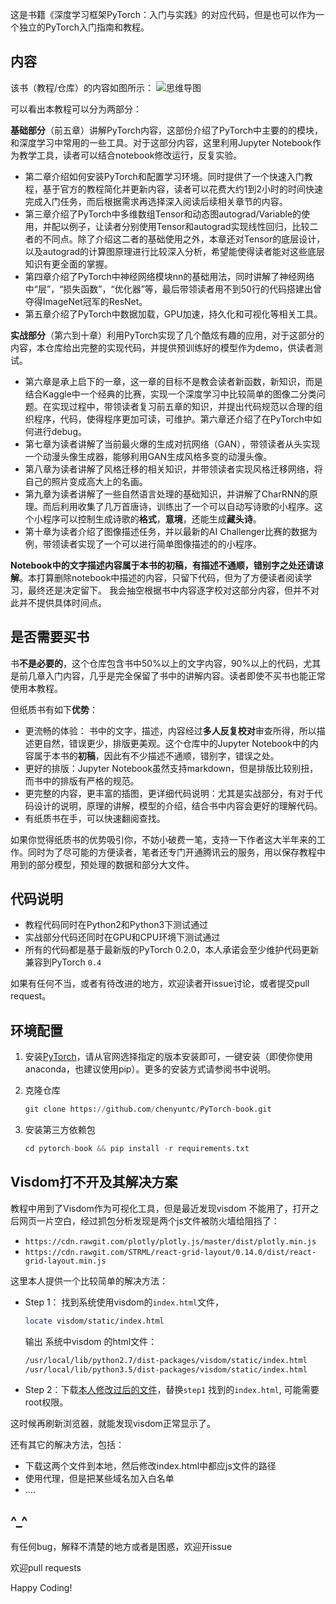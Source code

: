这是书籍《深度学习框架PyTorch：入门与实践》的对应代码，但是也可以作为一个独立的PyTorch入门指南和教程。


## 内容

该书（教程/仓库）的内容如图所示：
![思维导图](http://7zh43r.com2.z0.glb.clouddn.com/del/mindmap.png)

可以看出本教程可以分为两部分：

**基础部分**（前五章）讲解PyTorch内容，这部份介绍了PyTorch中主要的的模块，和深度学习中常用的一些工具。对于这部分内容，这里利用Jupyter Notebook作为教学工具，读者可以结合notebook修改运行，反复实验。

- 第二章介绍如何安装PyTorch和配置学习环境。同时提供了一个快速入门教程，基于官方的教程简化并更新内容，读者可以花费大约1到2小时的时间快速完成入门任务，而后根据需求再选择深入阅读后续相关章节的内容。
- 第三章介绍了PyTorch中多维数组Tensor和动态图autograd/Variable的使用，并配以例子，让读者分别使用Tensor和autograd实现线性回归，比较二者的不同点。除了介绍这二者的基础使用之外，本章还对Tensor的底层设计，以及autograd的计算图原理进行比较深入分析，希望能使得读者能对这些底层知识有更全面的掌握。
- 第四章介绍了PyTorch中神经网络模块nn的基础用法，同时讲解了神经网络中“层”，“损失函数”，“优化器”等，最后带领读者用不到50行的代码搭建出曾夺得ImageNet冠军的ResNet。
- 第五章介绍了PyTorch中数据加载，GPU加速，持久化和可视化等相关工具。

**实战部分**（第六到十章）利用PyTorch实现了几个酷炫有趣的应用，对于这部分的内容，本仓库给出完整的实现代码，并提供预训练好的模型作为demo，供读者测试。

- 第六章是承上启下的一章，这一章的目标不是教会读者新函数，新知识，而是结合Kaggle中一个经典的比赛，实现一个深度学习中比较简单的图像二分类问题。在实现过程中，带领读者复习前五章的知识，并提出代码规范以合理的组织程序，代码，使得程序更加可读，可维护。第六章还介绍了在PyTorch中如何进行debug。
- 第七章为读者讲解了当前最火爆的生成对抗网络（GAN），带领读者从头实现一个动漫头像生成器，能够利用GAN生成风格多变的动漫头像。
- 第八章为读者讲解了风格迁移的相关知识，并带领读者实现风格迁移网络，将自己的照片变成高大上的名画。
- 第九章为读者讲解了一些自然语言处理的基础知识，并讲解了CharRNN的原理。而后利用收集了几万首唐诗，训练出了一个可以自动写诗歌的小程序。这个小程序可以控制生成诗歌的**格式**，**意境**，还能生成**藏头诗**。
- 第十章为读者介绍了图像描述任务，并以最新的AI Challenger比赛的数据为例，带领读者实现了一个可以进行简单图像描述的的小程序。


 **Notebook中的文字描述内容属于本书的初稿，有描述不通顺，错别字之处还请谅解**。本打算删除notebook中描述的内容，只留下代码，但为了方便读者阅读学习，最终还是决定留下。 我会抽空根据书中内容逐字校对这部分内容，但并不对此并不提供具体时间点。

## 是否需要买书

书**不是必要的**，这个仓库包含书中50%以上的文字内容，90%以上的代码，尤其是前几章入门内容，几乎是完全保留了书中的讲解内容。读者即使不买书也能正常使用本教程。

但纸质书有如下**优势**：

- 更流畅的体验： 书中的文字，描述，内容经过**多人反复校对**审查所得，所以描述更自然，错误更少，排版更美观。这个仓库中的Jupyter Notebook中的内容属于本书的**初稿**，因此有不少描述不通顺，错别字，错误之处。
- 更好的排版：Jupyter Notebook虽然支持markdown，但是排版比较别扭，而书中的排版有严格的规范。
- 更完整的内容，更丰富的插图，更详细代码说明：尤其是实战部分，有对于代码设计的说明，原理的讲解，模型的介绍，结合书中内容会更好的理解代码。
- 有纸质书在手，可以快速翻阅查找。

如果你觉得纸质书的优势吸引你，不妨小破费一笔，支持一下作者这大半年来的工作。同时为了尽可能的方便读者，笔者还专门开通腾讯云的服务，用以保存教程中用到的部分模型，预处理的数据和部分大文件。

## 代码说明

- 教程代码同时在Python2和Python3下测试通过
- 实战部分代码还同时在GPU和CPU环境下测试通过
- 所有的代码都是基于最新版的PyTorch 0.2.0，本人承诺会至少维护代码更新兼容到PyTorch `0.4`

如果有任何不当，或者有待改进的地方，欢迎读者开issue讨论，或者提交pull request。

## 环境配置

1. 安装[PyTorch](http://pytorch.org)，请从官网选择指定的版本安装即可，一键安装（即使你使用anaconda，也建议使用pip）。更多的安装方式请参阅书中说明。

2. 克隆仓库

   ```python
   git clone https://github.com/chenyuntc/PyTorch-book.git
   ```

3. 安装第三方依赖包

   ```python
   cd pytorch-book && pip install -r requirements.txt
   ```

## Visdom打不开及其解决方案

教程中用到了Visdom作为可视化工具，但是最近发现visdom 不能用了，打开之后网页一片空白，经过抓包分析发现是两个js文件被防火墙给阻挡了：

- `https://cdn.rawgit.com/plotly/plotly.js/master/dist/plotly.min.js`
- `https://cdn.rawgit.com/STRML/react-grid-layout/0.14.0/dist/react-grid-layout.min.js`

这里本人提供一个比较简单的解决方法：
- Step 1： 找到系统使用visdom的`index.html`文件，

  ```Bash
  locate visdom/static/index.html
  ```

  输出 系统中visdom 的html文件：

  ```Bash
  /usr/local/lib/python2.7/dist-packages/visdom/static/index.html
  /usr/local/lib/python3.5/dist-packages/visdom/static/index.html
  ```

- Step 2：下载[本人修改过后的文件](http://pytorch-1252820389.cosbj.myqcloud.com/visdom/index.html)，替换`step1` 找到的`index.html`, 可能需要root权限。

这时候再刷新浏览器，就能发现visdom正常显示了。

还有其它的解决方法，包括：
- 下载这两个文件到本地，然后修改index.html中都应js文件的路径
- 使用代理，但是把某些域名加入白名单
- ....


## ^_^

有任何bug，解释不清楚的地方或者是困惑，欢迎开issue

欢迎pull requests

Happy Coding!
